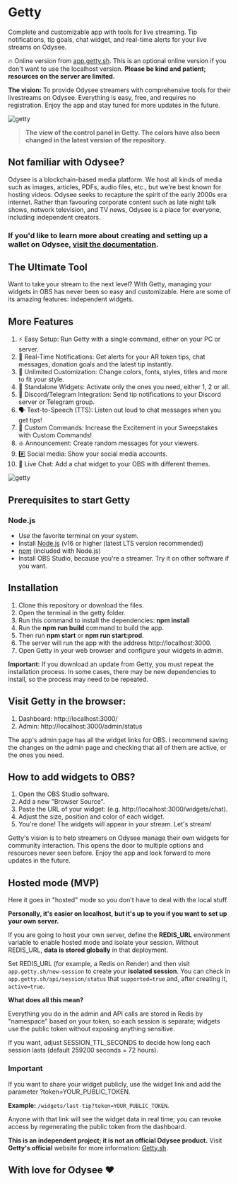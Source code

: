 # Getty

Complete and customizable app with tools for live streaming. Tip notifications, tip goals, chat widget, and real-time alerts for your live streams on Odysee.

🔥 Online version from [app.getty.sh](https://app.getty.sh/). This is an optional online version if you don't want to use the localhost version. **Please be kind and patient; resources on the server are limited.**

**The vision:** To provide Odysee streamers with comprehensive tools for their livestreams on Odysee. Everything is easy, free, and requires no registration. Enjoy the app and stay tuned for more updates in the future.

![getty](https://thumbs.odycdn.com/e80ce98bd84093e80b050db245485887.webp)
> **The view of the control panel in Getty. The colors have also been changed in the latest version of the repository.**

## Not familiar with Odysee?

Odysee is a blockchain-based media platform. We host all kinds of media such as images, articles, PDFs, audio files, etc., but we're best known for hosting videos. Odysee seeks to recapture the spirit of the early 2000s era internet. Rather than favouring corporate content such as late night talk shows, network television, and TV news, Odysee is a place for everyone, including independent creators.

### If you'd like to learn more about creating and setting up a wallet on Odysee, [visit the documentation](https://help.odysee.tv/category-monetization/).

## The Ultimate Tool

Want to take your stream to the next level? With Getty, managing your widgets in OBS has never been so easy and customizable. Here are some of its amazing features: independent widgets.

## More Features

1. ⚡ Easy Setup: Run Getty with a single command, either on your PC or server.
2. 🔔 Real-Time Notifications: Get alerts for your AR token tips, chat messages, donation goals and the latest tip instantly.
3. 🎨 Unlimited Customization: Change colors, fonts, styles, titles and more to fit your style.
4. 🔄 Standalone Widgets: Activate only the ones you need, either 1, 2 or all.
5. 📢 Discord/Telegram Integration: Send tip notifications to your Discord server or Telegram group.
6. 🗣 Text-to-Speech (TTS): Listen out loud to chat messages when you get tips!
7. 🎉 Custom Commands: Increase the Excitement in your Sweepstakes with Custom Commands!
8. ❇️ Announcement: Create random messages for your viewers.
9. #️⃣ Social media: Show your social media accounts.
10. 💬 Live Chat: Add a chat widget to your OBS with different themes.

![getty](https://thumbs.odycdn.com/2c824f75e3a53242508da449d7b7a558.webp)

## Prerequisites to start Getty

### Node.js

- Use the favorite terminal on your system.
- Install [Node.js](https://nodejs.org/) (v16 or higher (latest LTS version recommended)
- [npm](https://www.npmjs.com/) (included with Node.js)
- Install OBS Studio, because you're a streamer. Try it on other software if you want.

## Installation

1. Clone this repository or download the files.
2. Open the terminal in the getty folder.
3. Run this command to install the dependencies: **npm install**
4. Run the **npm run build** command to build the app.
5. Then run **npm start** or **npm run start:prod**.
6. The server will run the app with the address http://localhost:3000.
7. Open Getty in your web browser and configure your widgets in admin.

**Important:** If you download an update from Getty, you must repeat the installation process. In some cases, there may be new dependencies to install, so the process may need to be repeated.

## Visit Getty in the browser:

1) Dashboard: http://localhost:3000/
2) Admin: http://localhost:3000/admin/status

The app's admin page has all the widget links for OBS. I recommend saving the changes on the admin page and checking that all of them are active, or the ones you need.

## How to add widgets to OBS?

1. Open the OBS Studio software.
2. Add a new "Browser Source".
3. Paste the URL of your widget: (e.g. http://localhost:3000/widgets/chat).
4. Adjust the size, position and color of each widget.
5. You're done! The widgets will appear in your stream. Let's stream!

Getty's vision is to help streamers on Odysee manage their own widgets for community interaction. This opens the door to multiple options and resources never seen before. Enjoy the app and look forward to more updates in the future.

## Hosted mode (MVP)

Here it goes in "hosted" mode so you don't have to deal with the local stuff.

**Personally, it's easier on localhost, but it's up to you if you want to set up your own server.**

If you are going to host your own server, define the **REDIS_URL** environment variable to enable hosted mode and isolate your session. Without REDIS_URL, **data is stored globally** in that deployment.

Set REDIS_URL (for example, a Redis on Render) and then visit `app.getty.sh/new-session` to create your **isolated session**. You can check in `app.getty.sh/api/session/status` that `supported=true` and, after creating it, `active=true`.

**What does all this mean?**

Everything you do in the admin and API calls are stored in Redis by "namespace" based on your token, so each session is separate; widgets use the public token without exposing anything sensitive.

If you want, adjust SESSION_TTL_SECONDS to decide how long each session lasts (default 259200 seconds = 72 hours).

### Important

If you want to share your widget publicly, use the widget link and add the parameter ?token=YOUR_PUBLIC_TOKEN.

**Example:** `/widgets/last-tip?token=YOUR_PUBLIC_TOKEN`.

Anyone with that link will see the widget data in real time; you can revoke access by regenerating the public token from the dashboard.

**This is an independent project; it is not an official Odysee product.** Visit **Getty's official** website for more information: [Getty.sh](https://getty.sh/).

## With love for Odysee ❤️
